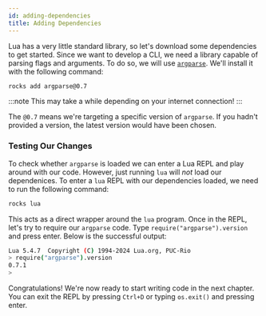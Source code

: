 ```yaml
---
id: adding-dependencies
title: Adding Dependencies
---
```


Lua has a very little standard library, so let's download some dependencies to get started.
Since we want to develop a CLI, we need a library capable of parsing flags and arguments.
To do so, we will use [`argparse`](https://luarocks.org/modules/argparse/argparse). We'll install it with the following command:
```sh
rocks add argparse@0.7
```

:::note
This may take a while depending on your internet connection!
:::

The `@0.7` means we're targeting a specific version of `argparse`.
If you hadn't provided a version, the latest version would have been chosen.

### Testing Our Changes

To check whether `argparse` is loaded we can enter a Lua REPL and play around
with our code. However, just running `lua` will *not* load our dependenices. To enter a
`lua` REPL with our dependencies loaded, we need to run the following command:

```sh
rocks lua
```

This acts as a direct wrapper around the `lua` program.
Once in the REPL, let's try to require our `argparse` code. Type `require("argparse").version`
and press enter. Below is the successful output:

```sh title="rocks lua"
Lua 5.4.7  Copyright (C) 1994-2024 Lua.org, PUC-Rio
> require("argparse").version
0.7.1
>
```

Congratulations! We're now ready to start writing code in the next chapter.
You can exit the REPL by pressing `Ctrl+D` or typing `os.exit()` and pressing enter.
